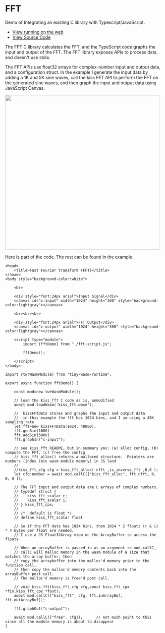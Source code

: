 <h1>FFT</h1>
Demo of Integrating an existing C library with Typescript/JavaScript.

- [View running on the web](/examples/dist/fft/index.html)
- [View Source Code](https://github.com/twiddlingbits/tiny-wasm-runtime/tree/main/examples/fft)

The FFT C library calculates the FFT, and the TypeScript code graphs the input and output of the FFT.  The FFT library exposes APIs to process data, and doesn't use stdio.

The FFT APIs use float32 arrays for complex-number input and output data, and a configuration struct.   In the example I generate the input data by adding a 1K and 5K sine waves, call the kiss FFT API to perform the FFT on the generated sine waves, and then graph the input and output data using JavaScript Canvas.

<img src="../../img/readme-img-fft.png" width="500" >

Here is part of the code. The rest can be found in the example.

~~~
<head>
	<title>Fast Fourier transform (FFT)</title>
</head>
<body style="background-color:white">

	<br>

	<div style="font:24px arial">Input Signal</div>
	<canvas id="c-input" width="1024" height="300" style="background-color:lightgray"></canvas>

	<br><br><br>

	<div style="font:24px arial">FFT Output</div>
	<canvas id="c-output" width="1024" height="300" style="background-color:lightgray"></canvas>

	<script type="module">
		import {fftDemo} from "./fft-script.js";
		
		fftDemo();

	</script>
</body>
~~~
~~~
import {twrWasmModule} from "tiny-wasm-runtime";

export async function fftDemo() {

    const mod=new twrWasmModule();

    // load the kiss_fft C code as is, unmodified
    await mod.loadWasm('kiss_fft.wasm');

    //  kissFFTData stores and graphs the input and output data
    //  in this example the fft has 1024 bins, and I am using a 48K sampling rate
    let fft=new kissFFTData(1024, 48000);
    fft.genSin(1000)
    fft.addSin(5000)
    fft.graphIn("c-input");

    // see kiss_fft README, but in summary you: (a) alloc config, (b) compute the FFT, (c) free the config
    // kiss_fft_alloc() returns a malloced structure.  Pointers are numbers (index into wasm module memory) in JS land 
    //
    //kiss_fft_cfg cfg = kiss_fft_alloc( nfft ,is_inverse_fft ,0,0 );
    let cfg:number = await mod.callC(["kiss_fft_alloc", fft.nfft, 0, 0, 0 ]);

    // The FFT input and output data are C arrays of complex numbers.
    // typedef struct {
    //    kiss_fft_scalar r;
    //    kiss_fft_scalar i;
    // } kiss_fft_cpx;
    //
    // /*  default is float */
    // define kiss_fft_scalar float
    
    // So if the FFT data has 1024 bins, then 1024 * 2 floats (r & i) * 4 bytes per float are needed.
    // I use a JS Float32Array view on the ArrayBuffer to access the floats

    // When an arrayBuffer is passed in as an argument to mod.callC,
    // callC will malloc memory in the wasm module of a size that matches the array buffer, then
    // copy the arraybuffer into the malloc'd memory prior to the function call, 
    // then copy the malloc'd memory contents back into the arrayBuffer post call.
    // The malloc'd memory is free'd post call. 

    // void kiss_fft(kiss_fft_cfg cfg,const kiss_fft_cpx *fin,kiss_fft_cpx *fout);
    await mod.callC(["kiss_fft", cfg, fft.inArrayBuf, fft.outArrayBuf]);

    fft.graphOut("c-output");
            
    await mod.callC(["free", cfg]);      // not much point to this since all the module memory is about to disappear
}
~~~
